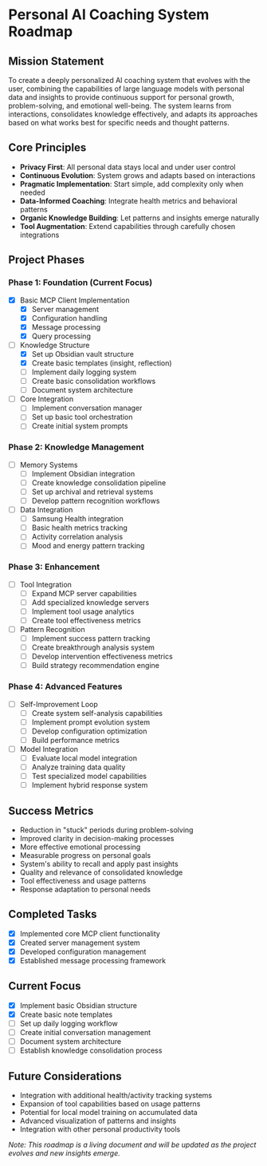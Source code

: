 # Personal AI Coaching System Roadmap

## Mission Statement
To create a deeply personalized AI coaching system that evolves with the user, combining the capabilities of large language models with personal data and insights to provide continuous support for personal growth, problem-solving, and emotional well-being. The system learns from interactions, consolidates knowledge effectively, and adapts its approaches based on what works best for specific needs and thought patterns.

## Core Principles
- **Privacy First**: All personal data stays local and under user control
- **Continuous Evolution**: System grows and adapts based on interactions
- **Pragmatic Implementation**: Start simple, add complexity only when needed
- **Data-Informed Coaching**: Integrate health metrics and behavioral patterns
- **Organic Knowledge Building**: Let patterns and insights emerge naturally
- **Tool Augmentation**: Extend capabilities through carefully chosen integrations

## Project Phases

### Phase 1: Foundation (Current Focus)
- [x] Basic MCP Client Implementation
  - [x] Server management
  - [x] Configuration handling
  - [x] Message processing
  - [x] Query processing

- [ ] Knowledge Structure
  - [x] Set up Obsidian vault structure
  - [x] Create basic templates (insight, reflection)
  - [ ] Implement daily logging system
  - [ ] Create basic consolidation workflows
  - [ ] Document system architecture

- [ ] Core Integration
  - [ ] Implement conversation manager
  - [ ] Set up basic tool orchestration
  - [ ] Create initial system prompts

### Phase 2: Knowledge Management
- [ ] Memory Systems
  - [ ] Implement Obsidian integration
  - [ ] Create knowledge consolidation pipeline
  - [ ] Set up archival and retrieval systems
  - [ ] Develop pattern recognition workflows

- [ ] Data Integration
  - [ ] Samsung Health integration
  - [ ] Basic health metrics tracking
  - [ ] Activity correlation analysis
  - [ ] Mood and energy pattern tracking

### Phase 3: Enhancement
- [ ] Tool Integration
  - [ ] Expand MCP server capabilities
  - [ ] Add specialized knowledge servers
  - [ ] Implement tool usage analytics
  - [ ] Create tool effectiveness metrics

- [ ] Pattern Recognition
  - [ ] Implement success pattern tracking
  - [ ] Create breakthrough analysis system
  - [ ] Develop intervention effectiveness metrics
  - [ ] Build strategy recommendation engine

### Phase 4: Advanced Features
- [ ] Self-Improvement Loop
  - [ ] Create system self-analysis capabilities
  - [ ] Implement prompt evolution system
  - [ ] Develop configuration optimization
  - [ ] Build performance metrics

- [ ] Model Integration
  - [ ] Evaluate local model integration
  - [ ] Analyze training data quality
  - [ ] Test specialized model capabilities
  - [ ] Implement hybrid response system

## Success Metrics
- Reduction in "stuck" periods during problem-solving
- Improved clarity in decision-making processes
- More effective emotional processing
- Measurable progress on personal goals
- System's ability to recall and apply past insights
- Quality and relevance of consolidated knowledge
- Tool effectiveness and usage patterns
- Response adaptation to personal needs

## Completed Tasks
- [x] Implemented core MCP client functionality
- [x] Created server management system
- [x] Developed configuration management
- [x] Established message processing framework

## Current Focus
- [x] Implement basic Obsidian structure
- [x] Create basic note templates
- [ ] Set up daily logging workflow
- [ ] Create initial conversation management
- [ ] Document system architecture
- [ ] Establish knowledge consolidation process

## Future Considerations
- Integration with additional health/activity tracking systems
- Expansion of tool capabilities based on usage patterns
- Potential for local model training on accumulated data
- Advanced visualization of patterns and insights
- Integration with other personal productivity tools

*Note: This roadmap is a living document and will be updated as the project evolves and new insights emerge.*
